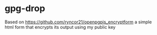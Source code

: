 # gpg-drop
Based on https://github.com/ryncor21/openpgpjs_encryptform a simple html form that encrypts its output using my public key
